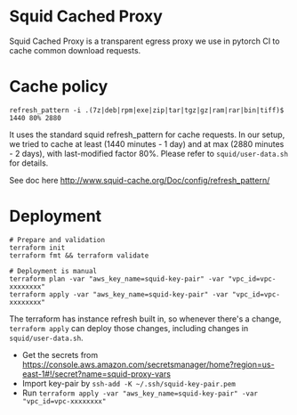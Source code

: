 # Squid Cached Proxy

Squid Cached Proxy is a transparent egress proxy we use in pytorch CI to
cache common download requests.

# Cache policy

```
refresh_pattern -i .(7z|deb|rpm|exe|zip|tar|tgz|gz|ram|rar|bin|tiff)$ 1440 80% 2880
```

It uses the standard squid refresh_pattern for cache requests. In our setup, we tried
to cache at least (1440 minutes - 1 day) and at max (2880 minutes - 2 days), with
last-modified factor 80%. Please refer to `squid/user-data.sh` for details.

See doc here http://www.squid-cache.org/Doc/config/refresh_pattern/


# Deployment

```
# Prepare and validation
terraform init
terraform fmt && terraform validate

# Deployment is manual
terraform plan -var "aws_key_name=squid-key-pair" -var "vpc_id=vpc-xxxxxxxx"
terraform apply -var "aws_key_name=squid-key-pair" -var "vpc_id=vpc-xxxxxxxx"
```

The terraform has instance refresh built in, so whenever there's a change, `terraform apply` can
deploy those changes, including changes in `squid/user-data.sh`.

- Get the secrets from https://console.aws.amazon.com/secretsmanager/home?region=us-east-1#!/secret?name=squid-proxy-vars
- Import key-pair by `ssh-add -K ~/.ssh/squid-key-pair.pem`
- Run `terraform apply -var "aws_key_name=squid-key-pair" -var "vpc_id=vpc-xxxxxxxx"`

